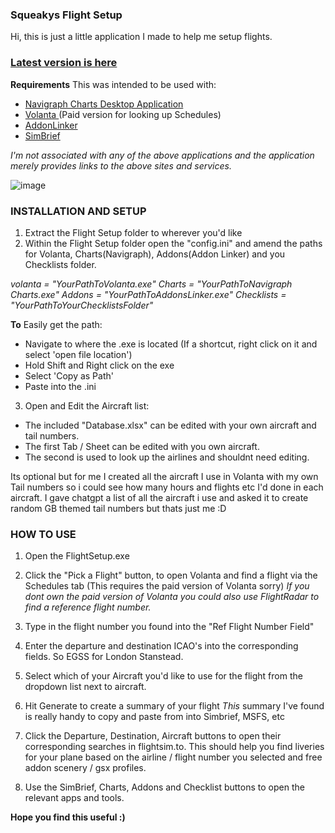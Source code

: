 
### Squeakys Flight Setup
Hi, this is just a little application I made to help me setup flights.

### [Latest version is here](https://github.com/Squeak-y/FlightSetup/releases)


**Requirements**
This was intended to be used with:

- [Navigraph Charts Desktop Application](https://navigraph.com/)
- [Volanta ](https://volanta.app/premium/)(Paid version for looking up Schedules)
- [AddonLinker](https://flightsim.to/file/1572/msfs-addons-linker)
- [SimBrief](https://www.simbrief.com/)

_I'm not associated with any of the above applications and the application merely provides links to the above sites and services._

![image](https://github.com/Squeak-y/FlightSetup/assets/89707141/ff388868-a25b-4848-ab1c-cf5624a4fdf9)

### INSTALLATION AND SETUP

1. Extract the Flight Setup folder to wherever you'd like
2. Within the Flight Setup folder open the "config.ini" and amend the paths for Volanta, Charts(Navigraph), Addons(Addon Linker) and you Checklists folder.
		
_volanta = "YourPathToVolanta.exe"
Charts = "YourPathToNavigraph Charts.exe"
Addons = "YourPathToAddonsLinker.exe"
Checklists = "YourPathToYourChecklistsFolder"_

**To** Easily get the path:
- Navigate to where the .exe is located (If a shortcut, right click on it and select 'open file location')
- Hold Shift and Right click on the exe
- Select 'Copy as Path'
- Paste into the .ini

3. Open and Edit the Aircraft list:
-   The included "Database.xlsx" can be edited with your own aircraft and tail numbers.
-   The first Tab / Sheet can be edited with you own aircraft.
-   The second is used to look up the airlines and shouldnt need editing.

Its optional but for me I created all the aircraft I use in Volanta with my own Tail numbers so i could see how many hours and flights etc I'd done in each aircraft. 
I gave chatgpt a list of all the aircraft i use and asked it to create random GB themed tail numbers but thats just me :D

### HOW TO USE

1. Open the FlightSetup.exe
2. Click the "Pick a Flight" button, to open Volanta and find a flight via the Schedules tab (This requires the paid version of Volanta sorry) 
_If you dont own the paid version of Volanta you could also use FlightRadar to find a reference flight number._

3. Type in the flight number you found into the "Ref Flight Number Field"
4. Enter the departure and destination ICAO's into the corresponding fields. So EGSS for London Stanstead.
5. Select which of your Aircraft you'd like to use for the flight from the dropdown list next to aircraft.
6. Hit Generate to create a summary of your flight
_This_ summary I've found is really handy to copy and paste from into Simbrief, MSFS, etc

7. Click the Departure, Destination, Aircraft buttons to open their corresponding searches in flightsim.to. This should help you find liveries for your plane based on the airline / flight number you selected and free addon scenery / gsx profiles. 
8. Use the SimBrief, Charts, Addons and Checklist buttons to open the relevant apps and tools.


**Hope you find this useful :)** 


